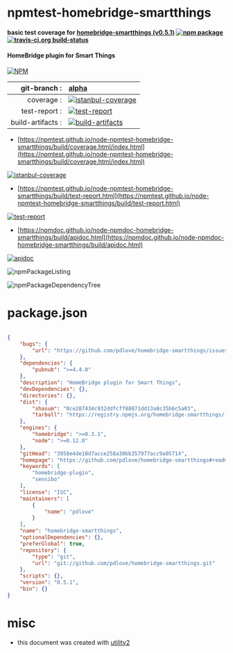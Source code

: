 # npmtest-homebridge-smartthings

#### basic test coverage for  [homebridge-smartthings (v0.5.1)](https://github.com/pdlove/homebridge-smartthings#readme)  [![npm package](https://img.shields.io/npm/v/npmtest-homebridge-smartthings.svg?style=flat-square)](https://www.npmjs.org/package/npmtest-homebridge-smartthings) [![travis-ci.org build-status](https://api.travis-ci.org/npmtest/node-npmtest-homebridge-smartthings.svg)](https://travis-ci.org/npmtest/node-npmtest-homebridge-smartthings)

#### HomeBridge plugin for Smart Things

[![NPM](https://nodei.co/npm/homebridge-smartthings.png?downloads=true&downloadRank=true&stars=true)](https://www.npmjs.com/package/homebridge-smartthings)

| git-branch : | [alpha](https://github.com/npmtest/node-npmtest-homebridge-smartthings/tree/alpha)|
|--:|:--|
| coverage : | [![istanbul-coverage](https://npmtest.github.io/node-npmtest-homebridge-smartthings/build/coverage.badge.svg)](https://npmtest.github.io/node-npmtest-homebridge-smartthings/build/coverage.html/index.html)|
| test-report : | [![test-report](https://npmtest.github.io/node-npmtest-homebridge-smartthings/build/test-report.badge.svg)](https://npmtest.github.io/node-npmtest-homebridge-smartthings/build/test-report.html)|
| build-artifacts : | [![build-artifacts](https://npmtest.github.io/node-npmtest-homebridge-smartthings/glyphicons_144_folder_open.png)](https://github.com/npmtest/node-npmtest-homebridge-smartthings/tree/gh-pages/build)|

- [https://npmtest.github.io/node-npmtest-homebridge-smartthings/build/coverage.html/index.html](https://npmtest.github.io/node-npmtest-homebridge-smartthings/build/coverage.html/index.html)

[![istanbul-coverage](https://npmtest.github.io/node-npmtest-homebridge-smartthings/build/screenCapture.buildCi.browser.%252Ftmp%252Fbuild%252Fcoverage.lib.html.png)](https://npmtest.github.io/node-npmtest-homebridge-smartthings/build/coverage.html/index.html)

- [https://npmtest.github.io/node-npmtest-homebridge-smartthings/build/test-report.html](https://npmtest.github.io/node-npmtest-homebridge-smartthings/build/test-report.html)

[![test-report](https://npmtest.github.io/node-npmtest-homebridge-smartthings/build/screenCapture.buildCi.browser.%252Ftmp%252Fbuild%252Ftest-report.html.png)](https://npmtest.github.io/node-npmtest-homebridge-smartthings/build/test-report.html)

- [https://npmdoc.github.io/node-npmdoc-homebridge-smartthings/build/apidoc.html](https://npmdoc.github.io/node-npmdoc-homebridge-smartthings/build/apidoc.html)

[![apidoc](https://npmdoc.github.io/node-npmdoc-homebridge-smartthings/build/screenCapture.buildCi.browser.%252Ftmp%252Fbuild%252Fapidoc.html.png)](https://npmdoc.github.io/node-npmdoc-homebridge-smartthings/build/apidoc.html)

![npmPackageListing](https://npmtest.github.io/node-npmtest-homebridge-smartthings/build/screenCapture.npmPackageListing.svg)

![npmPackageDependencyTree](https://npmtest.github.io/node-npmtest-homebridge-smartthings/build/screenCapture.npmPackageDependencyTree.svg)



# package.json

```json

{
    "bugs": {
        "url": "https://github.com/pdlove/homebridge-smartthings/issues"
    },
    "dependencies": {
        "pubnub": ">=4.4.0"
    },
    "description": "HomeBridge plugin for Smart Things",
    "devDependencies": {},
    "directories": {},
    "dist": {
        "shasum": "0ce287434c932ddfcff88871dd13a8c35b6c5a03",
        "tarball": "https://registry.npmjs.org/homebridge-smartthings/-/homebridge-smartthings-0.5.1.tgz"
    },
    "engines": {
        "homebridge": ">=0.3.1",
        "node": ">=0.12.0"
    },
    "gitHead": "3958e4de18d7acce258a30bb357977acc9a05714",
    "homepage": "https://github.com/pdlove/homebridge-smartthings#readme",
    "keywords": [
        "homebridge-plugin",
        "sensibo"
    ],
    "license": "ISC",
    "maintainers": [
        {
            "name": "pdlove"
        }
    ],
    "name": "homebridge-smartthings",
    "optionalDependencies": {},
    "preferGlobal": true,
    "repository": {
        "type": "git",
        "url": "git://github.com/pdlove/homebridge-smartthings.git"
    },
    "scripts": {},
    "version": "0.5.1",
    "bin": {}
}
```



# misc
- this document was created with [utility2](https://github.com/kaizhu256/node-utility2)
